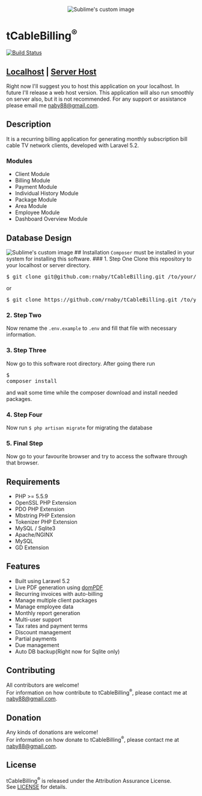 <p align="center">
  <img src="https://raw.githubusercontent.com/rnaby/tCableBilling/master/public/images/tcablebilling.png" alt="Sublime's custom image"/>
</p>

# tCableBilling<sup>®</sup>

[![Build Status](https://travis-ci.org/rnaby/tCableBilling.svg?branch=master)](https://travis-ci.org/rnaby/tCableBilling)

## [Localhost](https://github.com/rnaby/tCableBilling) | [Server Host](https://github.com/rnaby/tCableBilling)

Right now I'll suggest you to host this application on your localhost. In future I'll release a web host version. This application will also run smoothly on server also, but it is not recommended. For any support or assistance please email  me naby88@gmail.com.

## Description
It is a recurring billing application for generating monthly subscription bill cable TV network clients, developed with Laravel 5.2.

### Modules
* Client Module
* Billing Module
* Payment Module
* Individual History Module
* Package Module
* Area Module
* Employee Module
* Dashboard Overview Module

## Database Design
<img src="https://raw.githubusercontent.com/rnaby/tCableBilling/master/public/images/db_tcablebilling.png" alt="Sublime's custom image"/>
## Installation
<code>Composer</code> must be installed in your system for installing this software.
### 1. Step One
Clone this repository to your localhost or server directory.
<pre>$ git clone git@github.com:rnaby/tCableBilling.git /to/your/path</pre>
or
<pre>$ git clone https://github.com/rnaby/tCableBilling.git /to/your/path</pre>

### 2. Step Two
Now rename the <code>.env.example</code> to <code>.env</code> and fill that file with necessary information.

### 3. Step Three
Now go to this software root directory. After going there run <pre>$ composer install</pre> and wait some time while the composer download and install needed packages.

### 4. Step Four
Now run <code>$ php artisan migrate</code> for migrating the database

### 5. Final Step
Now go to your favourite browser and try to access the software through that browser.

## Requirements
* PHP >= 5.5.9
* OpenSSL PHP Extension
* PDO PHP Extension
* Mbstring PHP Extension
* Tokenizer PHP Extension
* MySQL / Sqlite3
* Apache/NGINX
* MySQL
* GD Extension

## Features
* Built using Laravel 5.2
* Live PDF generation using [domPDF](https://dompdf.github.io/)
* Recurring invoices with auto-billing
* Manage multiple client packages
* Manage employee data
* Monthly report generation
* Multi-user support
* Tax rates and payment terms
* Discount management
* Partial payments
* Due management
* Auto DB backup(Right now for Sqlite only)

## Contributing
All contributors are welcome!  
For information on how contribute to tCableBilling<sup>®</sup>, please contact me at naby88@gmail.com.

## Donation
Any kinds of donations are welcome!  
For information on how donate to tCableBilling<sup>®</sup>, please contact me at naby88@gmail.com.

## License
tCableBilling<sup>®</sup> is released under the Attribution Assurance License.  
See [LICENSE](LICENSE) for details.
